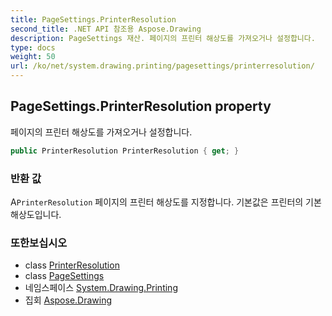 ```yaml
---
title: PageSettings.PrinterResolution
second_title: .NET API 참조용 Aspose.Drawing
description: PageSettings 재산. 페이지의 프린터 해상도를 가져오거나 설정합니다.
type: docs
weight: 50
url: /ko/net/system.drawing.printing/pagesettings/printerresolution/
---
```

## PageSettings.PrinterResolution property

페이지의 프린터 해상도를 가져오거나 설정합니다.

```csharp
public PrinterResolution PrinterResolution { get; }
```

### 반환 값

A`PrinterResolution` 페이지의 프린터 해상도를 지정합니다. 기본값은 프린터의 기본 해상도입니다.

### 또한보십시오

* class [PrinterResolution](../../printerresolution/)
* class [PageSettings](../)
* 네임스페이스 [System.Drawing.Printing](../../pagesettings/)
* 집회 [Aspose.Drawing](../../../)


